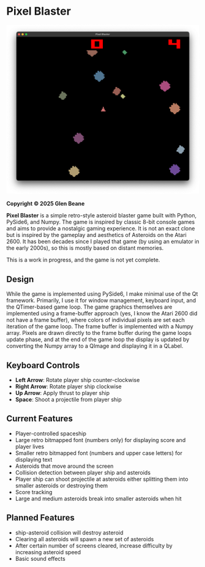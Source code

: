 # Pixel Blaster

![Screenshot](screenshot.png)

**Copyright © 2025 Glen Beane**

**Pixel Blaster** is a simple retro-style asteroid blaster game built with Python, PySide6, and Numpy. The game is 
inspired by classic 8-bit console games and aims to provide a nostalgic gaming experience. It is not an exact clone 
but is inspired by the gameplay and aesthetics of Asteroids on the Atari 2600. It has been decades since I played 
that game (by using an emulator in the early 2000s), so this is mostly based on distant memories.

This is a work in progress, and the game is not yet complete. 

## Design

While the game is implemented using PySide6, I make minimal use of the Qt framework. Primarily, I use it for window 
management, keyboard input, and the QTimer-based game loop. The game graphics themselves are implemented using a 
frame-buffer approach (yes, I know the Atari 2600 did not have a frame buffer), where colors of individual pixels 
are set each iteration of the game loop. The frame buffer is implemented with a Numpy array. Pixels are drawn 
directly to the frame buffer during the game loops update phase, and at the end of the game loop the display is 
updated by converting the Numpy array to a QImage and displaying it in a QLabel.

## Keyboard Controls
- **Left Arrow**: Rotate player ship counter-clockwise
- **Right Arrow**: Rotate player ship clockwise
- **Up Arrow**: Apply thrust to player ship
- **Space**: Shoot a projectile from player ship

## Current Features
- Player-controlled spaceship
- Large retro bitmapped font (numbers only) for displaying score and player lives
- Smaller retro bitmapped font (numbers and upper case letters) for displaying text
- Asteroids that move around the screen
- Collision detection between player ship and asteroids
- Player ship can shoot projectile at asteroids either splitting them into smaller asteroids or destroying them
- Score tracking
- Large and medium asteroids break into smaller asteroids when hit

## Planned Features
- ship-asteroid collision will destroy asteroid
- Clearing all asteroids will spawn a new set of asteroids
- After certain number of screens cleared, increase difficulty by increasing asteroid speed
- Basic sound effects